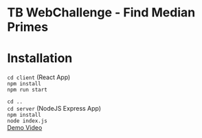 # TB WebChallenge - Find Median Primes

# Installation
`cd client` (React App)  
`npm install`  
`npm run start`  

`cd .. `  
`cd server` (NodeJS Express App)  
`npm install`  
`node index.js`  
[Demo Video](https://user-images.githubusercontent.com/10066840/53714626-28bd9e80-3e1d-11e9-99c5-87e6f23622de.gif)
